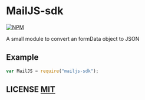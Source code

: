 # MailJS-sdk

[![NPM](https://img.shields.io/npm/v/mailjs-sdk.svg)](https://www.npmjs.com/package/mailjs-sdk)

A small module to convert an formData object to JSON

## Example

```javascript
var MailJS = require("mailjs-sdk");
```

## LICENSE [MIT](LICENSE)
